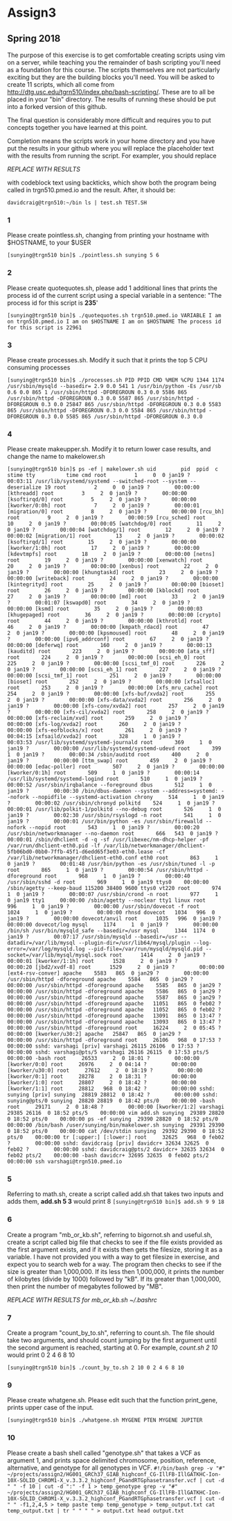 # Assign3
## Spring 2018

The purpose of this exercise is to get comfortable creating scripts using vim on a server, while teaching you the remainder of bash scripting you'll need as a foundation for this course. The scripts themselves are not particularly exciting but they are the building blocks you'll need.  You will be asked to create 11 scripts, which all come from http://dtg.usc.edu/tgrn510/index.php/bash-scripting/.  These are to all be placed in your "bin" directory. The results of running these should be put into a forked version of this github. 

The final question is considerably more difficult and requires you to put concepts together you have learned at this point.

 Completion means the scripts work in your home directory and you have put the results in your github where you will replace the placeholder text with the results from running the script. For exampler, you should replace

*REPLACE WITH RESULTS*

with codeblock text using backticks, which show both the program being called in trgn510.pmed.io and the result.  After, it should be:

`
davidcraig@trgn510:~/bin ls | test.sh
TEST.SH
`

### 1
Please create pointless.sh, changing from printing your hostname with $HOSTNAME, to your $USER

`[sunying@trgn510 bin]$ ./pointless.sh
sunying
5
6`

### 2
Please create quotequotes.sh, please add 1 additional lines that prints the process id of the current script using a special variable in a sentence: "The process id for this script is **235**'

`[sunying@trgn510 bin]$ ./quotequotes.sh
trgn510.pmed.io
VARIABLE
I am on trgn510.pmed.io
I am on $HOSTNAME
I am on $HOSTNAME
The process id for this script is 22961`

### 3
Please create processes.sh.  Modify it such that it prints the top 5 CPU consuming processes

`[sunying@trgn510 bin]$ ./processes.sh
PID PPID CMD %MEM %CPU 1344 1174 /usr/sbin/mysqld --basedir= 2.9 0.0 541 1 /usr/bin/python -Es /usr/sb 0.6 0.0 865 1 /usr/sbin/httpd -DFOREGROUN 0.3 0.0 5586 865 /usr/sbin/httpd -DFOREGROUN 0.3 0.0 5587 865 /usr/sbin/httpd -DFOREGROUN 0.3 0.0 25847 865 /usr/sbin/httpd -DFOREGROUN 0.3 0.0 5583 865 /usr/sbin/httpd -DFOREGROUN 0.3 0.0 5584 865 /usr/sbin/httpd -DFOREGROUN 0.3 0.0 5585 865 /usr/sbin/httpd -DFOREGROUN 0.3 0.0`

### 4
Please create makeupper.sh.  Modify it to return lower case results, and change the name to makelower.sh

`[sunying@trgn510 bin]$ ps -ef | makelower.sh
uid        pid  ppid  c stime tty          time cmd
root         1     0  0 jan19 ?        00:03:11 /usr/lib/systemd/systemd --switched-root --system --deserialize 19
root         2     0  0 jan19 ?        00:00:00 [kthreadd]
root         3     2  0 jan19 ?        00:00:00 [ksoftirqd/0]
root         5     2  0 jan19 ?        00:00:00 [kworker/0:0h]
root         7     2  0 jan19 ?        00:00:01 [migration/0]
root         8     2  0 jan19 ?        00:00:00 [rcu_bh]
root         9     2  0 jan19 ?        00:00:59 [rcu_sched]
root        10     2  0 jan19 ?        00:00:05 [watchdog/0]
root        11     2  0 jan19 ?        00:00:04 [watchdog/1]
root        12     2  0 jan19 ?        00:00:02 [migration/1]
root        13     2  0 jan19 ?        00:00:02 [ksoftirqd/1]
root        15     2  0 jan19 ?        00:00:00 [kworker/1:0h]
root        17     2  0 jan19 ?        00:00:00 [kdevtmpfs]
root        18     2  0 jan19 ?        00:00:00 [netns]
root        19     2  0 jan19 ?        00:00:00 [xenwatch]
root        20     2  0 jan19 ?        00:00:00 [xenbus]
root        22     2  0 jan19 ?        00:00:00 [khungtaskd]
root        23     2  0 jan19 ?        00:00:00 [writeback]
root        24     2  0 jan19 ?        00:00:00 [kintegrityd]
root        25     2  0 jan19 ?        00:00:00 [bioset]
root        26     2  0 jan19 ?        00:00:00 [kblockd]
root        27     2  0 jan19 ?        00:00:00 [md]
root        33     2  0 jan19 ?        00:01:07 [kswapd0]
root        34     2  0 jan19 ?        00:00:00 [ksmd]
root        35     2  0 jan19 ?        00:00:03 [khugepaged]
root        36     2  0 jan19 ?        00:00:00 [crypto]
root        44     2  0 jan19 ?        00:00:00 [kthrotld]
root        46     2  0 jan19 ?        00:00:00 [kmpath_rdacd]
root        47     2  0 jan19 ?        00:00:00 [kpsmoused]
root        48     2  0 jan19 ?        00:00:00 [ipv6_addrconf]
root        67     2  0 jan19 ?        00:00:00 [deferwq]
root       160     2  0 jan19 ?        00:00:13 [kauditd]
root       223     2  0 jan19 ?        00:00:00 [ata_sff]
root       224     2  0 jan19 ?        00:00:00 [scsi_eh_0]
root       225     2  0 jan19 ?        00:00:00 [scsi_tmf_0]
root       226     2  0 jan19 ?        00:00:00 [scsi_eh_1]
root       227     2  0 jan19 ?        00:00:00 [scsi_tmf_1]
root       251     2  0 jan19 ?        00:00:00 [bioset]
root       252     2  0 jan19 ?        00:00:00 [xfsalloc]
root       253     2  0 jan19 ?        00:00:00 [xfs_mru_cache]
root       254     2  0 jan19 ?        00:00:00 [xfs-buf/xvda2]
root       255     2  0 jan19 ?        00:00:00 [xfs-data/xvda2]
root       256     2  0 jan19 ?        00:00:00 [xfs-conv/xvda2]
root       257     2  0 jan19 ?        00:00:00 [xfs-cil/xvda2]
root       258     2  0 jan19 ?        00:00:00 [xfs-reclaim/xvd]
root       259     2  0 jan19 ?        00:00:00 [xfs-log/xvda2]
root       260     2  0 jan19 ?        00:00:00 [xfs-eofblocks/x]
root       261     2  0 jan19 ?        00:04:15 [xfsaild/xvda2]
root       328     1  0 jan19 ?        00:03:53 /usr/lib/systemd/systemd-journald
root       369     1  0 jan19 ?        00:00:00 /usr/lib/systemd/systemd-udevd
root       399     1  0 jan19 ?        00:00:34 /sbin/auditd
root       400     2  0 jan19 ?        00:00:00 [ttm_swap]
root       459     2  0 jan19 ?        00:00:00 [edac-poller]
root       507     2  0 jan19 ?        00:00:00 [kworker/0:1h]
root       509     1  0 jan19 ?        00:00:14 /usr/lib/systemd/systemd-logind
root       510     1  0 jan19 ?        00:00:52 /usr/sbin/irqbalance --foreground
dbus       512     1  0 jan19 ?        00:00:30 /bin/dbus-daemon --system --address=systemd: --nofork --nopidfile --systemd-activation
chrony     514     1  0 jan19 ?        00:00:02 /usr/sbin/chronyd
polkitd    524     1  0 jan19 ?        00:00:01 /usr/lib/polkit-1/polkitd --no-debug
root       526     1  0 jan19 ?        00:02:30 /usr/sbin/rsyslogd -n
root       541     1  0 jan19 ?        00:00:01 /usr/bin/python -es /usr/sbin/firewalld --nofork --nopid
root       543     1  0 jan19 ?        00:00:20 /usr/sbin/networkmanager --no-daemon
root       666   543  0 jan19 ?        00:00:01 /sbin/dhclient -d -q -sf /usr/libexec/nm-dhcp-helper -pf /var/run/dhclient-eth0.pid -lf /var/lib/networkmanager/dhclient-5fb06bd0-0bb0-7ffb-45f1-d6edd65f3e03-eth0.lease -cf /var/lib/networkmanager/dhclient-eth0.conf eth0
root       863     1  0 jan19 ?        00:01:48 /usr/bin/python -es /usr/sbin/tuned -l -p
root       865     1  0 jan19 ?        00:00:54 /usr/sbin/httpd -dforeground
root       968     1  0 jan19 ?        00:00:40 /usr/sbin/sshd -d
root       969     1  0 jan19 ttys0    00:00:00 /sbin/agetty --keep-baud 115200 38400 9600 ttys0 vt220
root       974     1  0 jan19 ?        00:00:07 /usr/sbin/crond -n
root       977     1  0 jan19 tty1     00:00:00 /sbin/agetty --noclear tty1 linux
root       996     1  0 jan19 ?        00:00:00 /usr/sbin/dovecot -f
root      1024     1  0 jan19 ?        00:00:00 rhnsd
dovecot   1034   996  0 jan19 ?        00:00:00 dovecot/anvil
root      1035   996  0 jan19 ?        00:00:00 dovecot/log
mysql     1174     1  0 jan19 ?        00:00:00 /bin/sh /usr/bin/mysqld_safe --basedir=/usr
mysql     1344  1174  0 jan19 ?        00:07:17 /usr/sbin/mysqld --basedir=/usr --datadir=/var/lib/mysql --plugin-dir=/usr/lib64/mysql/plugin --log-error=/var/log/mysqld.log --pid-file=/var/run/mysqld/mysqld.pid --socket=/var/lib/mysql/mysql.sock
root      1414     2  0 jan19 ?        00:00:01 [kworker/1:1h]
root      1528     2  0 jan19 ?        00:00:20 [jbd2/xvdf-8]
root      1529     2  0 jan19 ?        00:00:00 [ext4-rsv-conver]
apache    5583   865  0 jan29 ?        00:00:00 /usr/sbin/httpd -dforeground
apache    5584   865  0 jan29 ?        00:00:00 /usr/sbin/httpd -dforeground
apache    5585   865  0 jan29 ?        00:00:00 /usr/sbin/httpd -dforeground
apache    5586   865  0 jan29 ?        00:00:00 /usr/sbin/httpd -dforeground
apache    5587   865  0 jan29 ?        00:00:00 /usr/sbin/httpd -dforeground
apache   11051   865  0 feb02 ?        00:00:00 /usr/sbin/httpd -dforeground
apache   11052   865  0 feb02 ?        00:00:00 /usr/sbin/httpd -dforeground
apache   13091   865  0 13:47 ?        00:00:00 /usr/sbin/httpd -dforeground
apache   13093   865  0 13:47 ?        00:00:00 /usr/sbin/httpd -dforeground
root     16224     2  0 05:45 ?        00:00:00 [kworker/u30:2]
apache   25847   865  0 jan29 ?        00:00:00 /usr/sbin/httpd -dforeground
root     26106   968  0 17:53 ?        00:00:00 sshd: varshagi [priv]
varshagi 26115 26106  0 17:53 ?        00:00:00 sshd: varshagi@pts/5
varshagi 26116 26115  0 17:53 pts/5    00:00:00 -bash
root     26533     2  0 18:01 ?        00:00:00 [kworker/0:0]
root     26976     2  0 04:14 ?        00:00:00 [kworker/u30:0]
root     27612     2  0 18:19 ?        00:00:00 [kworker/0:1]
root     28278     2  0 18:31 ?        00:00:00 [kworker/1:0]
root     28807     2  0 18:42 ?        00:00:00 [kworker/1:1]
root     28812   968  0 18:42 ?        00:00:00 sshd: sunying [priv]
sunying  28819 28812  0 18:42 ?        00:00:00 sshd: sunying@pts/0
sunying  28820 28819  0 18:42 pts/0    00:00:00 -bash
root     29171     2  0 18:48 ?        00:00:00 [kworker/1:2]
varshagi 29385 26116  0 18:52 pts/5    00:00:00 vim add.sh
sunying  29389 28820  0 18:52 pts/0    00:00:00 ps -ef
sunying  29390 28820  0 18:52 pts/0    00:00:00 /bin/bash /user/sunying/bin/makelower.sh
sunying  29391 29390  0 18:52 pts/0    00:00:00 cat /dev/stdin
sunying  29392 29390  0 18:52 pts/0    00:00:00 tr [:upper:] [:lower:]
root     32625   968  0 feb02 ?        00:00:00 sshd: davidcraig [priv]
davidcr+ 32634 32625  0 feb02 ?        00:00:00 sshd: davidcraig@pts/2
davidcr+ 32635 32634  0 feb02 pts/2    00:00:00 -bash
davidcr+ 32695 32635  0 feb02 pts/2    00:00:00 ssh varshagi@trgn510.pmed.io`

### 5
Referring to math.sh, create a script called add.sh that takes two inputs and adds them, **add.sh 5 3** would print 8
`[sunying@trgn510 bin]$ add.sh 9 9
18`

### 6
Create a program "mb_or_kb.sh", referring to bigornot.sh and useful.sh, create a script called big file that checks to see if the file exists provided as the first argument exists, and if it exists then gets the filesize, storing it as a variable. I have not provided you with a way to get filesize in exercise, and expect you to search web for a way.  The program then checks to see if the size is greater than 1,000,000.  If its less then 1,000,000, it prints the number of kilobytes (divide by 1000) followed by "kB".  If its greater than 1,000,000, then print the number of megabytes followed by "MB".

*REPLACE WITH RESULTS for mb_or_kb.sh ~/.bashrc*

### 7
Create a program "count_by_to.sh", referring to count.sh.  The file should take two arguments, and should count jumping by the first argument until the second argument is reached, starting at 0.  For example, *count.sh 2 10* would print 0 2 4 6 8 10

`[sunying@trgn510 bin]$ ./count_by_to.sh 2 10
0
2
4
6
8
10`

### 9
Please create whatgene.sh.  Please edit such that the function print_gene, prints upper case of the input.

`[sunying@trgn510 bin]$ ./whatgene.sh
MYGENE PTEN
MYGENE JUPITER`

### 10
Please create a bash shell called "genotype.sh" that takes a VCF as argument 1, and prints space delimited chromosome, position, reference, alternative, and genotype for all genotypes in VCF.
`#!/bin/bash
grep -v "#" ~/projects/assign2/HG001_GRCh37_GIAB_highconf_CG-IllFB-IllGATKHC-Ion-10X-SOLID_CHROM1-X_v.3.3.2_highconf_PGandRTGphasetransfer.vcf | cut -d " " -f 10 | cut -d ":" -f 1 > temp_genotype
grep -v "#" ~/projects/assign2/HG001_GRCh37_GIAB_highconf_CG-IllFB-IllGATKHC-Ion-10X-SOLID_CHROM1-X_v.3.3.2_highconf_PGandRTGphasetransfer.vcf | cut -d " " -f1,2,4,5 > temp paste temp temp_genotype > temp_output.txt cat temp_output.txt | tr " " " " > output.txt head output.txt`

